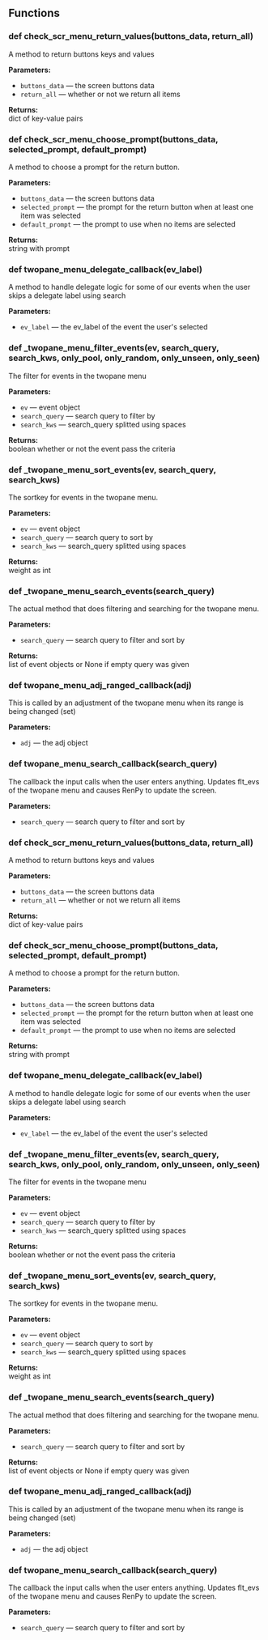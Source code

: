 ## Functions

### def check_scr_menu_return_values(buttons_data, return_all)

A method to return buttons keys and values

**Parameters:**
- `buttons_data` &mdash; the screen buttons data
- `return_all` &mdash; whether or not we return all items


**Returns:**<br>
dict of key-value pairs

### def check_scr_menu_choose_prompt(buttons_data, selected_prompt, default_prompt)

A method to choose a prompt for the return button.

**Parameters:**
- `buttons_data` &mdash; the screen buttons data
- `selected_prompt` &mdash; the prompt for the return button when at least one item was selected
- `default_prompt` &mdash; the prompt to use when no items are selected


**Returns:**<br>
string with prompt

### def twopane_menu_delegate_callback(ev_label)

A method to handle delegate logic for some of our events when the user skips a delegate label using search

**Parameters:**
- `ev_label` &mdash; the ev_label of the event the user's selected


### def _twopane_menu_filter_events(ev, search_query, search_kws, only_pool, only_random, only_unseen, only_seen)

The filter for events in the twopane menu

**Parameters:**
- `ev` &mdash; event object
- `search_query` &mdash; search query to filter by
- `search_kws` &mdash; search_query splitted using spaces


**Returns:**<br>
boolean whether or not the event pass the criteria

### def _twopane_menu_sort_events(ev, search_query, search_kws)

The sortkey for events in the twopane menu.

**Parameters:**
- `ev` &mdash; event object
- `search_query` &mdash; search query to sort by
- `search_kws` &mdash; search_query splitted using spaces


**Returns:**<br>
weight as int

### def _twopane_menu_search_events(search_query)

The actual method that does filtering and searching for the twopane menu.

**Parameters:**
- `search_query` &mdash; search query to filter and sort by


**Returns:**<br>
list of event objects or None if empty query was given

### def twopane_menu_adj_ranged_callback(adj)

This is called by an adjustment of the twopane menu when its range is being changed (set)

**Parameters:**
- `adj` &mdash; the adj object


### def twopane_menu_search_callback(search_query)

The callback the input calls when the user enters anything. Updates flt_evs of the twopane menu and causes RenPy to update the screen.

**Parameters:**
- `search_query` &mdash; search query to filter and sort by


### def check_scr_menu_return_values(buttons_data, return_all)

A method to return buttons keys and values

**Parameters:**
- `buttons_data` &mdash; the screen buttons data
- `return_all` &mdash; whether or not we return all items


**Returns:**<br>
dict of key-value pairs

### def check_scr_menu_choose_prompt(buttons_data, selected_prompt, default_prompt)

A method to choose a prompt for the return button.

**Parameters:**
- `buttons_data` &mdash; the screen buttons data
- `selected_prompt` &mdash; the prompt for the return button when at least one item was selected
- `default_prompt` &mdash; the prompt to use when no items are selected


**Returns:**<br>
string with prompt

### def twopane_menu_delegate_callback(ev_label)

A method to handle delegate logic for some of our events when the user skips a delegate label using search

**Parameters:**
- `ev_label` &mdash; the ev_label of the event the user's selected


### def _twopane_menu_filter_events(ev, search_query, search_kws, only_pool, only_random, only_unseen, only_seen)

The filter for events in the twopane menu

**Parameters:**
- `ev` &mdash; event object
- `search_query` &mdash; search query to filter by
- `search_kws` &mdash; search_query splitted using spaces


**Returns:**<br>
boolean whether or not the event pass the criteria

### def _twopane_menu_sort_events(ev, search_query, search_kws)

The sortkey for events in the twopane menu.

**Parameters:**
- `ev` &mdash; event object
- `search_query` &mdash; search query to sort by
- `search_kws` &mdash; search_query splitted using spaces


**Returns:**<br>
weight as int

### def _twopane_menu_search_events(search_query)

The actual method that does filtering and searching for the twopane menu.

**Parameters:**
- `search_query` &mdash; search query to filter and sort by


**Returns:**<br>
list of event objects or None if empty query was given

### def twopane_menu_adj_ranged_callback(adj)

This is called by an adjustment of the twopane menu when its range is being changed (set)

**Parameters:**
- `adj` &mdash; the adj object


### def twopane_menu_search_callback(search_query)

The callback the input calls when the user enters anything. Updates flt_evs of the twopane menu and causes RenPy to update the screen.

**Parameters:**
- `search_query` &mdash; search query to filter and sort by


